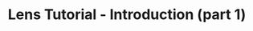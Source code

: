 ---
title: Lens Tutorial - Introduction (part 1)
url: http://blog.jakubarnold.cz/2014/07/14/lens-tutorial-introduction-part-1.html
authors:
- Jakub Arnold
type: article
tags:
- lenses
doHaskell-type: blog post
dohaskell-year: 2014
---